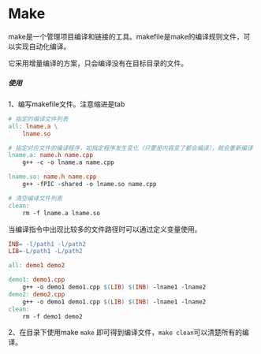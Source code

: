 # Make

make是一个管理项目编译和链接的工具。makefile是make的编译规则文件，可以实现自动化编译。

它采用增量编译的方案，只会编译没有在目标目录的文件。

##### 使用

1、编写makefile文件。注意缩进是tab

```makefile
# 指定的编译文件列表
all: lname.a \
    lname.so

# 指定对应文件的编译程序，如指定程序发生变化（只要是内容变了都会编译），就会重新编译
lname.a: name.h name.cpp
    g++ -c -o lname.a name.cpp

lname.so: name.h name.cpp
    g++ -fPIC -shared -o lname.so name.cpp

# 清空编译文件列表
clean:
    rm -f lname.a lname.so
```

当编译指令中出现比较多的文件路径时可以通过定义变量使用。

```makefile
INB= -l/path1 -l/path2
LIB=-L/path1 -L/path2

all: demo1 demo2

demo1: demo1.cpp
    g++ -o demo1 demo1.cpp $(LIB) $(INB) -lname1 -lname2 
demo2: demo2.cpp
    g++ -o demo1 demo1.cpp $(LIB) $(INB) -lname1 -lname2 
clean:
    rm -f demo1 demo2
```

2、在目录下使用make `make` 即可得到编译文件，`make clean`可以清楚所有的编译。